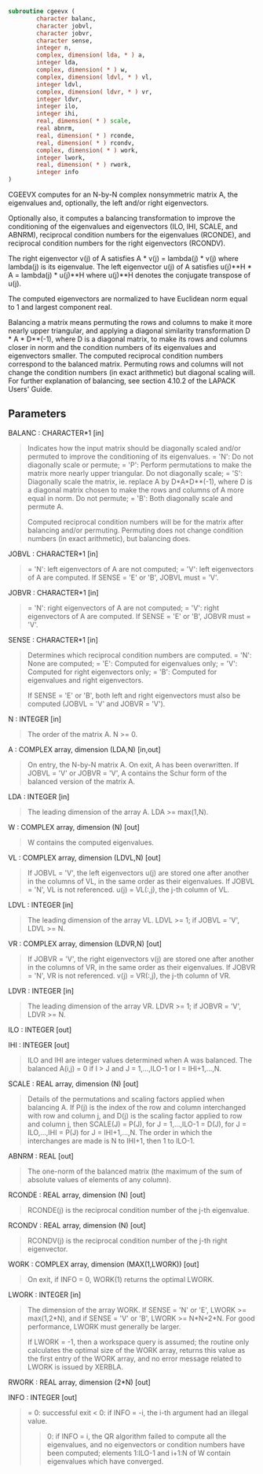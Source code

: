 ```fortran
subroutine cgeevx (
        character balanc,
        character jobvl,
        character jobvr,
        character sense,
        integer n,
        complex, dimension( lda, * ) a,
        integer lda,
        complex, dimension( * ) w,
        complex, dimension( ldvl, * ) vl,
        integer ldvl,
        complex, dimension( ldvr, * ) vr,
        integer ldvr,
        integer ilo,
        integer ihi,
        real, dimension( * ) scale,
        real abnrm,
        real, dimension( * ) rconde,
        real, dimension( * ) rcondv,
        complex, dimension( * ) work,
        integer lwork,
        real, dimension( * ) rwork,
        integer info
)
```

CGEEVX computes for an N-by-N complex nonsymmetric matrix A, the
eigenvalues and, optionally, the left and/or right eigenvectors.

Optionally also, it computes a balancing transformation to improve
the conditioning of the eigenvalues and eigenvectors (ILO, IHI,
SCALE, and ABNRM), reciprocal condition numbers for the eigenvalues
(RCONDE), and reciprocal condition numbers for the right
eigenvectors (RCONDV).

The right eigenvector v(j) of A satisfies
A \* v(j) = lambda(j) \* v(j)
where lambda(j) is its eigenvalue.
The left eigenvector u(j) of A satisfies
u(j)\*\*H \* A = lambda(j) \* u(j)\*\*H
where u(j)\*\*H denotes the conjugate transpose of u(j).

The computed eigenvectors are normalized to have Euclidean norm
equal to 1 and largest component real.

Balancing a matrix means permuting the rows and columns to make it
more nearly upper triangular, and applying a diagonal similarity
transformation D \* A \* D\*\*(-1), where D is a diagonal matrix, to
make its rows and columns closer in norm and the condition numbers
of its eigenvalues and eigenvectors smaller.  The computed
reciprocal condition numbers correspond to the balanced matrix.
Permuting rows and columns will not change the condition numbers
(in exact arithmetic) but diagonal scaling will.  For further
explanation of balancing, see section 4.10.2 of the LAPACK
Users' Guide.

## Parameters
BALANC : CHARACTER\*1 [in]
> Indicates how the input matrix should be diagonally scaled
> and/or permuted to improve the conditioning of its
> eigenvalues.
> = 'N': Do not diagonally scale or permute;
> = 'P': Perform permutations to make the matrix more nearly
> upper triangular. Do not diagonally scale;
> = 'S': Diagonally scale the matrix, ie. replace A by
> D\*A\*D\*\*(-1), where D is a diagonal matrix chosen
> to make the rows and columns of A more equal in
> norm. Do not permute;
> = 'B': Both diagonally scale and permute A.
> 
> Computed reciprocal condition numbers will be for the matrix
> after balancing and/or permuting. Permuting does not change
> condition numbers (in exact arithmetic), but balancing does.

JOBVL : CHARACTER\*1 [in]
> = 'N': left eigenvectors of A are not computed;
> = 'V': left eigenvectors of A are computed.
> If SENSE = 'E' or 'B', JOBVL must = 'V'.

JOBVR : CHARACTER\*1 [in]
> = 'N': right eigenvectors of A are not computed;
> = 'V': right eigenvectors of A are computed.
> If SENSE = 'E' or 'B', JOBVR must = 'V'.

SENSE : CHARACTER\*1 [in]
> Determines which reciprocal condition numbers are computed.
> = 'N': None are computed;
> = 'E': Computed for eigenvalues only;
> = 'V': Computed for right eigenvectors only;
> = 'B': Computed for eigenvalues and right eigenvectors.
> 
> If SENSE = 'E' or 'B', both left and right eigenvectors
> must also be computed (JOBVL = 'V' and JOBVR = 'V').

N : INTEGER [in]
> The order of the matrix A. N >= 0.

A : COMPLEX array, dimension (LDA,N) [in,out]
> On entry, the N-by-N matrix A.
> On exit, A has been overwritten.  If JOBVL = 'V' or
> JOBVR = 'V', A contains the Schur form of the balanced
> version of the matrix A.

LDA : INTEGER [in]
> The leading dimension of the array A.  LDA >= max(1,N).

W : COMPLEX array, dimension (N) [out]
> W contains the computed eigenvalues.

VL : COMPLEX array, dimension (LDVL,N) [out]
> If JOBVL = 'V', the left eigenvectors u(j) are stored one
> after another in the columns of VL, in the same order
> as their eigenvalues.
> If JOBVL = 'N', VL is not referenced.
> u(j) = VL(:,j), the j-th column of VL.

LDVL : INTEGER [in]
> The leading dimension of the array VL.  LDVL >= 1; if
> JOBVL = 'V', LDVL >= N.

VR : COMPLEX array, dimension (LDVR,N) [out]
> If JOBVR = 'V', the right eigenvectors v(j) are stored one
> after another in the columns of VR, in the same order
> as their eigenvalues.
> If JOBVR = 'N', VR is not referenced.
> v(j) = VR(:,j), the j-th column of VR.

LDVR : INTEGER [in]
> The leading dimension of the array VR.  LDVR >= 1; if
> JOBVR = 'V', LDVR >= N.

ILO : INTEGER [out]

IHI : INTEGER [out]
> ILO and IHI are integer values determined when A was
> balanced.  The balanced A(i,j) = 0 if I > J and
> J = 1,...,ILO-1 or I = IHI+1,...,N.

SCALE : REAL array, dimension (N) [out]
> Details of the permutations and scaling factors applied
> when balancing A.  If P(j) is the index of the row and column
> interchanged with row and column j, and D(j) is the scaling
> factor applied to row and column j, then
> SCALE(J) = P(J),    for J = 1,...,ILO-1
> = D(J),    for J = ILO,...,IHI
> = P(J)     for J = IHI+1,...,N.
> The order in which the interchanges are made is N to IHI+1,
> then 1 to ILO-1.

ABNRM : REAL [out]
> The one-norm of the balanced matrix (the maximum
> of the sum of absolute values of elements of any column).

RCONDE : REAL array, dimension (N) [out]
> RCONDE(j) is the reciprocal condition number of the j-th
> eigenvalue.

RCONDV : REAL array, dimension (N) [out]
> RCONDV(j) is the reciprocal condition number of the j-th
> right eigenvector.

WORK : COMPLEX array, dimension (MAX(1,LWORK)) [out]
> On exit, if INFO = 0, WORK(1) returns the optimal LWORK.

LWORK : INTEGER [in]
> The dimension of the array WORK.  If SENSE = 'N' or 'E',
> LWORK >= max(1,2\*N), and if SENSE = 'V' or 'B',
> LWORK >= N\*N+2\*N.
> For good performance, LWORK must generally be larger.
> 
> If LWORK = -1, then a workspace query is assumed; the routine
> only calculates the optimal size of the WORK array, returns
> this value as the first entry of the WORK array, and no error
> message related to LWORK is issued by XERBLA.

RWORK : REAL array, dimension (2\*N) [out]

INFO : INTEGER [out]
> = 0:  successful exit
> < 0:  if INFO = -i, the i-th argument had an illegal value.
> > 0:  if INFO = i, the QR algorithm failed to compute all the
> eigenvalues, and no eigenvectors or condition numbers
> have been computed; elements 1:ILO-1 and i+1:N of W
> contain eigenvalues which have converged.
